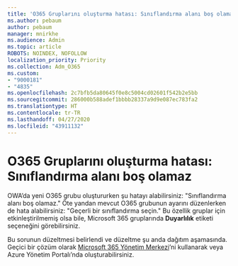 ```yaml
---
title: 'O365 Gruplarını oluşturma hatası: Sınıflandırma alanı boş olamaz'
ms.author: pebaum
author: pebaum
manager: mnirkhe
ms.audience: Admin
ms.topic: article
ROBOTS: NOINDEX, NOFOLLOW
localization_priority: Priority
ms.collection: Adm_O365
ms.custom:
- "9000181"
- "4835"
ms.openlocfilehash: 2c7bfb5da80645f0e8c5004cd02601f542b2e5bb
ms.sourcegitcommit: 286000b588adef1bbbb28337a9d9e087ec783fa2
ms.translationtype: HT
ms.contentlocale: tr-TR
ms.lasthandoff: 04/27/2020
ms.locfileid: "43911132"
---
```

# <a name="error-creating-o365-groups-the-classification-field-cant-be-empty"></a>O365 Gruplarını oluşturma hatası: Sınıflandırma alanı boş olamaz

OWA’da yeni O365 grubu oluştururken şu hatayı alabilirsiniz: "Sınıflandırma alanı boş olamaz."  Öte yandan mevcut O365 grubunun ayarını düzenlerken de hata alabilirsiniz: "Geçerli bir sınıflandırma seçin."   Bu özellik gruplar için etkinleştirilmemiş olsa bile, Microsoft 365 gruplarında **Duyarlılık** etiketi seçeneğini görebilirsiniz.

Bu sorunun düzeltmesi belirlendi ve düzeltme şu anda dağıtım aşamasında.  Geçici bir çözüm olarak [Microsoft 365 Yönetim Merkezi](https://docs.microsoft.com/microsoft-365/admin/create-groups/create-groups?view=o365-worldwide)’ni kullanarak veya Azure Yönetim Portalı’nda oluşturabilirsiniz.
